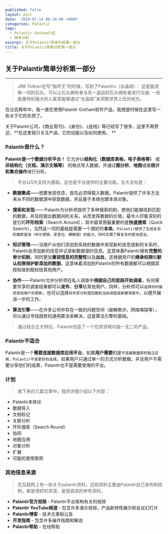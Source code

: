 ```yaml
---
published: false
layout: post
date: '2019-07-14 08:34:00 +0800'
categories: Palantir
tags:
  - Palantir Gotham介绍
  - 简单分析
excerpt: 关于Palantir简单分析第一部分
title: 关于Palantir简单分析第一部分
---
```

## 关于Palantir简单分析第一部分

---

> JRR Tolkien在写“指环王”的时候，写到了Palantirs（水晶球）：
> 这是能洞察一切的石头，可以让石头拥有者与另一遥远的石头拥有者进行沟通; 一些能量特别强大的人甚至能够通过“水晶球”来洞察世界上任何地方。

在过去两年中，我一直在使用Palantir Gotham软件产品，我想是时候在这里写一些关于它的东西了。

关于Palantir公司，《商业周刊》、《身份》、《连线》等已经写了很多，这里不再赘述，**在这里我只关注产品、它的功能以及如何使用。 **

### Palantir是什么？

**Palantir是一个数据分析平台！** 它允许以**结构化（数据库表格，电子表格等）** 或**非结构化（文档，演示文稿等）** 的格式导入数据，并通过**图分析**、**地图**或者**统计和集合操作**进行分析。

> 平台以5大支柱为基础，这也是平台提供的主要功能。五大支柱是：

* **数据集成**——想要发现信息，首先必须得载入数据。Palantir提供了许多方法来从不同的数据源中获取数据，并且基于本体创建本体对象。

* **搜索和发现**—— Palantir为分析师提供了多种搜索机制，使他们能够找到匹配的数据，并且挖掘出数据间的关系，从而发挥数据的价值。最令人印象深刻的是它的**环形检索**（Search Around），其中最常用最重要的是**快速搜索**（Quick Search），当然这一切的基础是需要一个很好的**本体**。`Palantir提供了生成复杂的搜索查询（布尔逻辑，变音位，模糊值）的能力，同时无需了解复杂的查询语法。`

* **知识管理**——当用户从他们添加到系统的数据中发现新的信息或新的关系时，Palantir会添加新的信息并记录新数据源的信息。这意味着Palantir拥有**完整的审计机制**，同时更加**重视信息的完整性**以及**出处**，还根据用户的**继承权限**和**默认权限保护新添加的数据**，这意味着添加到Palantir的所有数据都可以根据其授权级别赋权给其他用户。

* **协作**——Palantir允许分析师在私人调查中**根据自己的思路开始调查**，任何需要共享的调查结果都可以**发布**，**分享**给其他用户。同样，分析师可以`选择何时接受其他用户的更新`，也可以选择`将共享分析图加载到当前调查或新建调查中`，以便开展进一步的工作。

* **算法引擎**——在许多公司中存在一致的问题空间（破解欺诈，网络嗅探等），可以通过寻找趋势的通用算法来解决，这是算法引擎的基础。

> 通过结合五大特征，Palantir创造了一个在其领域内独一无二的产品。 

### Palantir不适合

Palantir是一个**需要连接数据库应用平台**，如果**用户需要**的是`不连接数据库的独立应用，Palantir不是更好的选择`。如果用户只通过单一的方式分析数据，并且用户不需要分享他们的成果，Palantir也不是需要使用的平台。

### 计划

> 接下来的几篇文章中，我将详细介绍以下内容：

* Palantir本体论
* 数据导入
* 文档标记
* 关联分析
* 环形搜索（Search Round）
* 协同
* 地图应用
* 对象分析
* 扩展
* 可能的使用案例
 

### 其他信息来源

> 在互联网上有一些关于palantir资料，这些资料主要由Palantir自己发布和控制，都是很好的资源，是我首选的参考资料。

* **Palantir官方视频** - Palantir平台架构有关的视频
* **Palantir YouTube频道** - 包含许多演示视频，产品新特性展示和会议幻灯片
* **Palantir博客** - 技术文章和公告
* **开发指南** - 包含许多操作指南和解说
* **Palantir帮助** - 在线帮助
